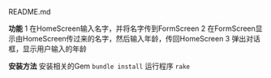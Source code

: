 README.md

**功能**
1 在HomeScreen输入名字，并将名字传到FormScreen
2 在FormScreen显示由HomeScreen传过来的名字，然后输入年龄，传回HomeScreen
3 弹出对话框，显示用户输入的年龄

**安装方法**
安装相关的Gem
``bundle install``
运行程序
``rake``
